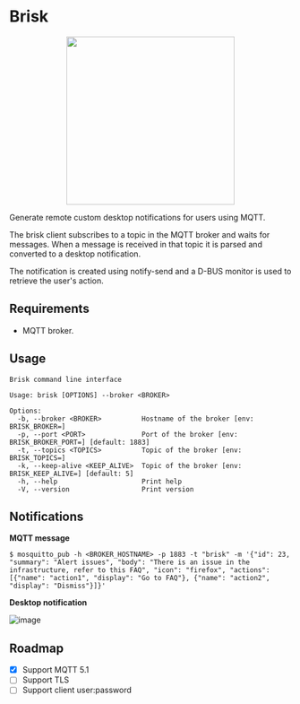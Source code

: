 # Brisk

<p align="center">
  <img src="https://github.com/user-attachments/assets/b9cf2959-e55c-4abc-b5a9-0f9c7efe5e7a" width="300">
</p>

Generate remote custom desktop notifications for users using MQTT.

The brisk client subscribes to a topic in the MQTT broker and waits for messages. When a message is received in that topic it is parsed and converted to a desktop notification.

The notification is created using notify-send and a D-BUS monitor is used to retrieve the user's action.

## Requirements

- MQTT broker.

## Usage

```
Brisk command line interface

Usage: brisk [OPTIONS] --broker <BROKER>

Options:
  -b, --broker <BROKER>          Hostname of the broker [env: BRISK_BROKER=]
  -p, --port <PORT>              Port of the broker [env: BRISK_BROKER_PORT=] [default: 1883]
  -t, --topics <TOPICS>          Topic of the broker [env: BRISK_TOPICS=]
  -k, --keep-alive <KEEP_ALIVE>  Topic of the broker [env: BRISK_KEEP_ALIVE=] [default: 5]
  -h, --help                     Print help
  -V, --version                  Print version
```

## Notifications

**MQTT message**

```
$ mosquitto_pub -h <BROKER_HOSTNAME> -p 1883 -t "brisk" -m '{"id": 23, "summary": "Alert issues", "body": "There is an issue in the infrastructure, refer to this FAQ", "icon": "firefox", "actions": [{"name": "action1", "display": "Go to FAQ"}, {"name": "action2", "display": "Dismiss"}]}'
```

**Desktop notification**

![image](https://github.com/user-attachments/assets/42521023-fc18-49f7-acf4-6c9bc70bcff9)

## Roadmap

- [x] Support MQTT 5.1
- [ ] Support TLS
- [ ] Support client user:password
